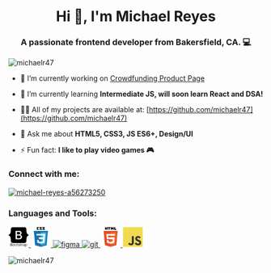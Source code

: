 <h1 align="center">Hi 👋, I'm Michael Reyes</h1>
<h3 align="center">A passionate frontend developer from Bakersfield, CA. 💻</h3>

<p align="left"> <img src="https://komarev.com/ghpvc/?username=michaelr47&label=Profile%20views&color=0e75b6&style=flat" alt="michaelr47" /> </p>

- 🔭 I’m currently working on [Crowdfunding Product Page](https://github.com/michaelr47/Crowdfunding-ProductPage)

- 🌱 I’m currently learning **Intermediate JS, will soon learn React and DSA!**

- 👨‍💻 All of my projects are available at: [https://github.com/michaelr47](https://github.com/michaelr47)

- 💬 Ask me about **HTML5, CSS3, JS ES6+, Design/UI**

- ⚡ Fun fact: **I like to play video games 🎮**

<h3 align="left">Connect with me:</h3>
<p align="left">
<a href="https://linkedin.com/in/michael-reyes-a56273250" target="blank"><img align="center" src="https://raw.githubusercontent.com/rahuldkjain/github-profile-readme-generator/master/src/images/icons/Social/linked-in-alt.svg" alt="michael-reyes-a56273250" height="30" width="40" /></a>
</p>

<h3 align="left">Languages and Tools:</h3>
<p align="left"> <a href="https://getbootstrap.com" target="_blank" rel="noreferrer"> <img src="https://raw.githubusercontent.com/devicons/devicon/master/icons/bootstrap/bootstrap-plain-wordmark.svg" alt="bootstrap" width="40" height="40"/> </a> <a href="https://www.w3schools.com/css/" target="_blank" rel="noreferrer"> <img src="https://raw.githubusercontent.com/devicons/devicon/master/icons/css3/css3-original-wordmark.svg" alt="css3" width="40" height="40"/> </a> <a href="https://www.figma.com/" target="_blank" rel="noreferrer"> <img src="https://www.vectorlogo.zone/logos/figma/figma-icon.svg" alt="figma" width="40" height="40"/> </a> <a href="https://git-scm.com/" target="_blank" rel="noreferrer"> <img src="https://www.vectorlogo.zone/logos/git-scm/git-scm-icon.svg" alt="git" width="40" height="40"/> </a> <a href="https://www.w3.org/html/" target="_blank" rel="noreferrer"> <img src="https://raw.githubusercontent.com/devicons/devicon/master/icons/html5/html5-original-wordmark.svg" alt="html5" width="40" height="40"/> </a> <a href="https://developer.mozilla.org/en-US/docs/Web/JavaScript" target="_blank" rel="noreferrer"> <img src="https://raw.githubusercontent.com/devicons/devicon/master/icons/javascript/javascript-original.svg" alt="javascript" width="40" height="40"/> </a> </p>

<p><img align="center" src="https://github-readme-stats.vercel.app/api/top-langs?username=michaelr47&show_icons=true&locale=en&layout=compact" alt="michaelr47" /></p>

